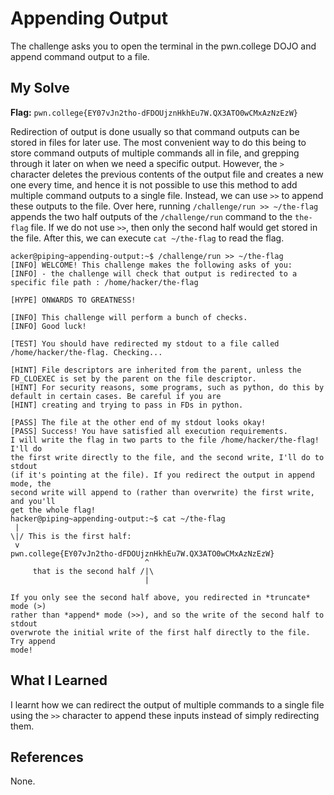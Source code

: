 # Appending Output
The challenge asks you to open the terminal in the pwn.college DOJO and append command output to a file.

## My Solve
**Flag:** `pwn.college{EY07vJn2tho-dFDOUjznHkhEu7W.QX3ATO0wCMxAzNzEzW}`

Redirection of output is done usually so that command outputs can be stored in files for later use. The most convenient way to do this being to store command outputs of multiple commands all in file, and grepping through it later on when we need a specific output. However, the `>` character deletes the previous contents of the output file and creates a new one every time, and hence it is not possible to use this method to add multiple command outputs to a single file. Instead, we can use `>>` to append these outputs to the file. Over here, running `/challenge/run >> ~/the-flag` appends the two half outputs of the `/challenge/run` command to the `the-flag` file. If we do not use `>>`, then only the second half would get stored in the file. After this, we can execute `cat ~/the-flag` to read the flag.


```
acker@piping~appending-output:~$ /challenge/run >> ~/the-flag
[INFO] WELCOME! This challenge makes the following asks of you:
[INFO] - the challenge will check that output is redirected to a specific file path : /home/hacker/the-flag

[HYPE] ONWARDS TO GREATNESS!

[INFO] This challenge will perform a bunch of checks.
[INFO] Good luck!

[TEST] You should have redirected my stdout to a file called /home/hacker/the-flag. Checking...

[HINT] File descriptors are inherited from the parent, unless the FD_CLOEXEC is set by the parent on the file descriptor.
[HINT] For security reasons, some programs, such as python, do this by default in certain cases. Be careful if you are
[HINT] creating and trying to pass in FDs in python.

[PASS] The file at the other end of my stdout looks okay!
[PASS] Success! You have satisfied all execution requirements.
I will write the flag in two parts to the file /home/hacker/the-flag! I'll do 
the first write directly to the file, and the second write, I'll do to stdout 
(if it's pointing at the file). If you redirect the output in append mode, the 
second write will append to (rather than overwrite) the first write, and you'll 
get the whole flag!
hacker@piping~appending-output:~$ cat ~/the-flag
 | 
\|/ This is the first half:
 v 
pwn.college{EY07vJn2tho-dFDOUjznHkhEu7W.QX3ATO0wCMxAzNzEzW}
                              ^
     that is the second half /|\
                              |

If you only see the second half above, you redirected in *truncate* mode (>) 
rather than *append* mode (>>), and so the write of the second half to stdout 
overwrote the initial write of the first half directly to the file. Try append 
mode!
```


## What I Learned
I learnt how we can redirect the output of multiple commands to a single file using the `>>` character to append these inputs instead of simply redirecting them.

## References
None.